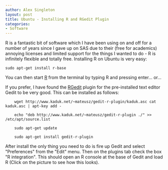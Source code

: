 ```yaml
---
author: Alex Singleton
layout: post
title: Ubuntu - Installing R and RGedit Plugin
categories:
- Software
---
```


R is a fantastic bit of software which I have been using on and off for a number of years since I gave up on SAS due to their (free for academics) annoying licenses and limited support for the things I wanted to do - R is infinitely flexible and totally free. Installing R on Ubuntu is very easy:
```    
sudo apt-get install r-base
```

You can then start [R](http://www.r-project.org/) from the terminal by typing R and pressing enter... or...

If you prefer, I have found the [RGedit](http://rgedit.sourceforge.net/) plugin for the pre-installed text editor Gedit to be very good. This can be installed as follows:
```    
    wget http://www.kaduk.net/~mateusz/gedit-r-plugin/kaduk.asc cat kaduk.asc | apt-key add -
    
    echo "deb http://www.kaduk.net/~mateusz/gedit-r-plugin ./" >> /etc/apt/source.list
    
    sudo apt-get update
    
    sudo apt-get install gedit-r-plugin
```

After install the only thing you need to do is fire up Gedit and select "Preferences" from the "Edit" menu. Then on the plugins tab check the box "R integration". This should open an R console at the base of Gedit and load R (Click on the picture to see how this looks).
